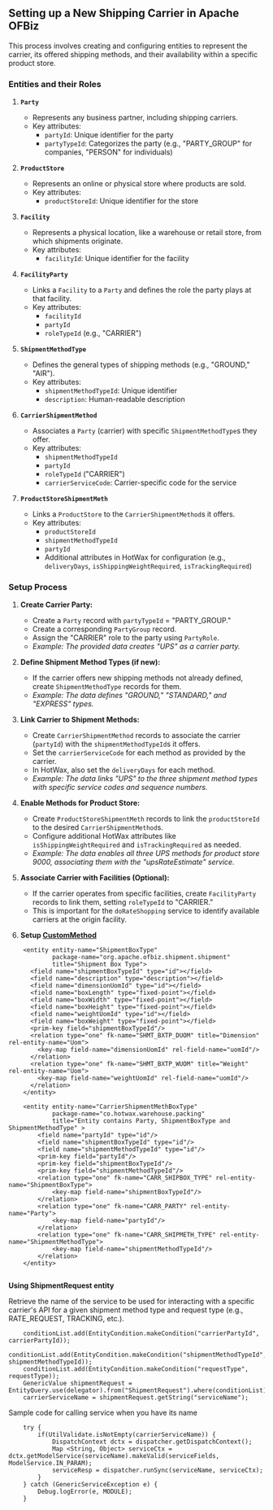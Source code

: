 ## Setting up a New Shipping Carrier in Apache OFBiz

This process involves creating and configuring entities to represent the carrier, its offered shipping methods, and their availability within a specific product store. 

### Entities and their Roles

1.  **`Party`**

    *   Represents any business partner, including shipping carriers.
    *   Key attributes:
        *   `partyId`: Unique identifier for the party
        *   `partyTypeId`:  Categorizes the party (e.g., "PARTY_GROUP" for companies, "PERSON" for individuals)

2.  **`ProductStore`**

    *   Represents an online or physical store where products are sold.
    *   Key attributes:
        *   `productStoreId`: Unique identifier for the store

3.  **`Facility`**

    *   Represents a physical location, like a warehouse or retail store, from which shipments originate.
    *   Key attributes:
        *   `facilityId`: Unique identifier for the facility

4.  **`FacilityParty`**

    *   Links a `Facility` to a `Party` and defines the role the party plays at that facility.
    *   Key attributes:
        *   `facilityId`
        *   `partyId`
        *   `roleTypeId` (e.g., "CARRIER")

5.  **`ShipmentMethodType`**

    *   Defines the general types of shipping methods (e.g., "GROUND," "AIR").
    *   Key attributes:
        *   `shipmentMethodTypeId`: Unique identifier
        *   `description`: Human-readable description

6.  **`CarrierShipmentMethod`**

    *   Associates a `Party` (carrier) with specific `ShipmentMethodType`s they offer.
    *   Key attributes:
        *   `shipmentMethodTypeId`
        *   `partyId`
        *   `roleTypeId` ("CARRIER")
        *   `carrierServiceCode`: Carrier-specific code for the service

7.  **`ProductStoreShipmentMeth`**

    *   Links a `ProductStore` to the `CarrierShipmentMethod`s it offers.
    *   Key attributes:
        *   `productStoreId`
        *   `shipmentMethodTypeId`
        *   `partyId`
        *   Additional attributes in HotWax for configuration (e.g., `deliveryDays`, `isShippingWeightRequired`, `isTrackingRequired`)

### Setup Process

1.  **Create Carrier Party:**
    *   Create a `Party` record with `partyTypeId` = "PARTY_GROUP."
    *   Create a corresponding `PartyGroup` record.
    *   Assign the "CARRIER" role to the party using `PartyRole`.
    *   *Example: The provided data creates "UPS" as a carrier party.*

2.  **Define Shipment Method Types (if new):**
    *   If the carrier offers new shipping methods not already defined, create `ShipmentMethodType` records for them.
    *   *Example: The data defines "GROUND," "STANDARD," and "EXPRESS" types.*

3.  **Link Carrier to Shipment Methods:**
    *   Create `CarrierShipmentMethod` records to associate the carrier (`partyId`) with the `shipmentMethodTypeId`s it offers.
    *   Set the `carrierServiceCode` for each method as provided by the carrier.
    *   In HotWax, also set the `deliveryDays` for each method.
    *   *Example: The data links "UPS" to the three shipment method types with specific service codes and sequence numbers.*

4.  **Enable Methods for Product Store:**
    *   Create `ProductStoreShipmentMeth` records to link the `productStoreId` to the desired `CarrierShipmentMethod`s.
    *   Configure additional HotWax attributes like `isShippingWeightRequired` and `isTrackingRequired` as needed.
    *   *Example: The data enables all three UPS methods for product store 9000, associating them with the "upsRateEstimate" service.*

5.  **Associate Carrier with Facilities (Optional):**
    *   If the carrier operates from specific facilities, create `FacilityParty` records to link them, setting `roleTypeId` to "CARRIER."
    *   This is important for the `doRateShopping` service to identify available carriers at the origin facility.

6. **Setup [CustomMethod](/udm/intermediate/CustomMethod.md)**

```
    <entity entity-name="ShipmentBoxType"
            package-name="org.apache.ofbiz.shipment.shipment"
            title="Shipment Box Type">
      <field name="shipmentBoxTypeId" type="id"></field>
      <field name="description" type="description"></field>
      <field name="dimensionUomId" type="id"></field>
      <field name="boxLength" type="fixed-point"></field>
      <field name="boxWidth" type="fixed-point"></field>
      <field name="boxHeight" type="fixed-point"></field>
      <field name="weightUomId" type="id"></field>
      <field name="boxWeight" type="fixed-point"></field>
      <prim-key field="shipmentBoxTypeId"/>
      <relation type="one" fk-name="SHMT_BXTP_DUOM" title="Dimension" rel-entity-name="Uom">
        <key-map field-name="dimensionUomId" rel-field-name="uomId"/>
      </relation>
      <relation type="one" fk-name="SHMT_BXTP_WUOM" title="Weight" rel-entity-name="Uom">
        <key-map field-name="weightUomId" rel-field-name="uomId"/>
      </relation>
    </entity>

    <entity entity-name="CarrierShipmentMethBoxType"
            package-name="co.hotwax.warehouse.packing"
            title="Entity contains Party, ShipmentBoxType and ShipmentMethodType" >
        <field name="partyId" type="id"/>
        <field name="shipmentBoxTypeId" type="id"/>
        <field name="shipmentMethodTypeId" type="id"/>
        <prim-key field="partyId"/>
        <prim-key field="shipmentBoxTypeId"/>
        <prim-key field="shipmentMethodTypeId"/>
        <relation type="one" fk-name="CARR_SHIPBOX_TYPE" rel-entity-name="ShipmentBoxType">
            <key-map field-name="shipmentBoxTypeId"/>
        </relation>
        <relation type="one" fk-name="CARR_PARTY" rel-entity-name="Party">
            <key-map field-name="partyId"/>
        </relation>
        <relation type="one" fk-name="CARR_SHIPMETH_TYPE" rel-entity-name="ShipmentMethodType">
            <key-map field-name="shipmentMethodTypeId"/>
        </relation>
    </entity>


```

**Using ShipmentRequest entity**

Retrieve the name of the service to be used for interacting with a specific carrier's API for a given shipment method type and request type (e.g., RATE_REQUEST, TRACKING, etc.).

```
    conditionList.add(EntityCondition.makeCondition("carrierPartyId", carrierPartyId));
    conditionList.add(EntityCondition.makeCondition("shipmentMethodTypeId", shipmentMethodTypeId));
    conditionList.add(EntityCondition.makeCondition("requestType", requestType));
    GenericValue shipmentRequest = EntityQuery.use(delegator).from("ShipmentRequest").where(conditionList).cache().queryFirst();
    carrierServiceName = shipmentRequest.getString("serviceName");

```

Sample code for calling service when you have its name

```
    try {
        if(UtilValidate.isNotEmpty(carrierServiceName)) {
            DispatchContext dctx = dispatcher.getDispatchContext();
            Map <String, Object> serviceCtx = dctx.getModelService(serviceName).makeValid(serviceFields, ModelService.IN_PARAM);
            serviceResp = dispatcher.runSync(serviceName, serviceCtx);
        }
    } catch (GenericServiceException e) {
        Debug.logError(e, MODULE);
    }
```